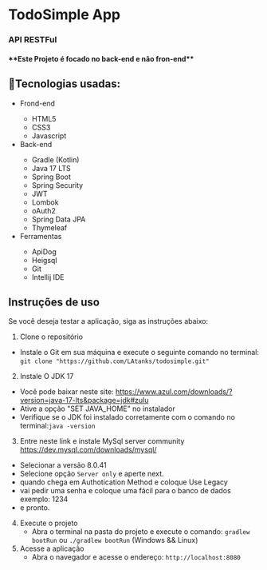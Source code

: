 # TodoSimple App
<h3>API RESTFul</h3>
<h4>**Este Projeto é focado no back-end e não fron-end**</h4>

<h2>🚀Tecnologias usadas:</h2>
<ul>
    <li>Frond-end</li>
    <ul>
        <li>HTML5</li>
        <li>CSS3</li>
        <li>Javascript</li>
    </ul>
    <li>Back-end</li>
    <ul>
        <li>Gradle (Kotlin)</li>
        <li>Java 17 LTS</li>
        <li>Spring Boot</li>
        <li>Spring Security</li>
        <li>JWT</li>
        <li>Lombok</li>
        <li>oAuth2</li>
        <li>Spring Data JPA</li>
        <li>Thymeleaf</li>
    </ul>
    <li>Ferramentas</li>
        <ul>
            <li>ApiDog</li>
            <li>Heigsql</li>
            <li>Git</li>
            <li>Intellij IDE</li>
        </ul>
</ul>

## Instruções de uso

Se você deseja testar a aplicação, siga as instruções abaixo:

1. Clone o repositório
 - Instale o Git em sua máquina e execute o seguinte comando no terminal:
```git clone "https://github.com/LAtanks/todosimple.git"```
2. Instale O JDK 17
 - Você pode baixar neste site: https://www.azul.com/downloads/?version=java-17-lts&package=jdk#zulu
 - Ative a opção "SET JAVA_HOME" no instalador
 - Verifique se o JDK foi instalado corretamente com o comando no terminal:```java -version```
3. Entre neste link e instale MySql server community https://dev.mysql.com/downloads/mysql/
 - Selecionar a versão 8.0.41
 - Selecione opção ```Server only``` e aperte next.
 - quando chega em Authotication Method e coloque Use Legacy
 - vai pedir uma senha e coloque uma fácil para o banco de dados
   exemplo: 1234
 - e pronto.
4. Execute o projeto
   - Abra o terminal na pasta do projeto e execute o comando: ```gradlew bootRun``` ou ```./gradlew bootRun``` (Windows && Linux)
5. Acesse a aplicação
   - Abra o navegador e acesse o endereço: ```http://localhost:8080```